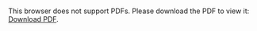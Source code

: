 <object data="christ-in-song/CIS1908pdfs/500.pdf" type="application/pdf" width="100%" height="1024px">
    <embed src="christ-in-song/CIS1908pdfs/500.pdf">
        <p>This browser does not support PDFs. Please download the PDF to view it: <a href="christ-in-song/CIS1908pdfs/500.pdf">Download PDF</a>.</p>
    </embed>
</object>
